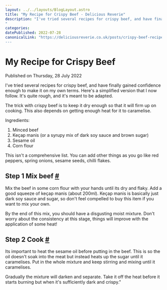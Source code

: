 ```yaml
---
layout: ../../layouts/BlogLayout.astro
title: "My Recipe for Crispy Beef - Delicious Reverie"
description: "I've tried several recipes for crispy beef, and have finally gained confidence enough to make it on my own terms. Here's a simplified version that I now follow. It's quite rough, and it's meant to be adapted.
"
categories:
datePublished: 2022-07-28
canonicalLink: "https://deliciousreverie.co.uk/posts/crispy-beef-recipe/
---
```

# My Recipe for Crispy Beef

Published on Thursday, 28 July 2022

I've tried several recipes for crispy beef, and have finally gained confidence enough to make it on my own terms. Here's a simplified version that I now follow. It's quite rough, and it's meant to be adapted.

The trick with crispy beef is to keep it dry enough so that it will firm up on cooking. This also depends on getting enough heat for it to caramelise.

Ingredients:

1.  Minced beef
2.  Keçap manis (or a syrupy mix of dark soy sauce and brown sugar)
3.  Sesame oil
4.  Corn flour

This isn't a comprehensive list. You can add other things as you go like red peppers, spring onions, sesame seeds, chilli flakes.

## Step 1 Mix beef [#](https://deliciousreverie.co.uk/posts/crispy-beef-recipe/#step-1-mix-beef)

Mix the beef in some corn flour with your hands until its dry and flaky. Add a good squeeze of keçap manis (about 200ml). Keçap manis is basically just dark soy sauce and sugar, so don't feel compelled to buy this item if you want to mix your own.

By the end of this mix, you should have a disgusting moist mixture. Don't worry about the consistency at this stage, things will improve with the application of some heat!

## Step 2 Cook [#](https://deliciousreverie.co.uk/posts/crispy-beef-recipe/#step-2-cook)

Its important to heat the sesame oil before putting in the beef. This is so the oil doesn't soak into the meat but instead heats up the sugar until it caramelises. Put in the whole mixture and keep stirring and mixing until it caramelises.

Gradually the mixture will darken and separate. Take it off the heat before it starts burning but when it's sufficiently dark and crispy."